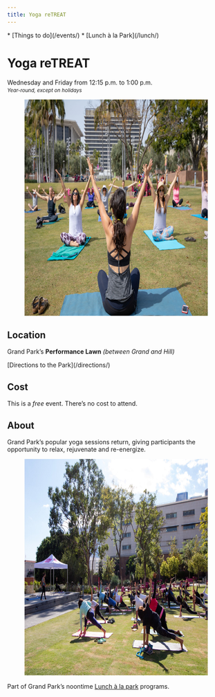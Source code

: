 ```yaml
---
title: Yoga reTREAT
---
```


<nav markdown="1">
* [Things to do](/events/)
* [Lunch à la Park](/lunch/)
</nav>

# Yoga reTREAT

Wednesday and Friday from <time datetime="12:15">12:15 p.m.</time> to <time datetime="13:00">1:00 p.m.</time><br />
_<small>Year-round, except on holidays</small>_

<figure>
  <img src="/uploads/yoga-4.jpg" alt="Yoga" height="500" />
</figure>

## Location

Grand Park’s **Performance Lawn** _(between Grand and Hill)_

<p class="action" markdown="1">
[Directions to the Park](/directions/)
</p>

## Cost

This is a _free_ event. There’s no cost to attend.

## About

Grand Park’s popular yoga sessions return, giving participants the opportunity to relax, rejuvenate and re-energize.

<figure>
  <img src="/uploads/yoga-2.jpg" alt="Yoga" height="500" />
</figure>

Part of Grand Park’s noontime [Lunch à la park](/lunch/) programs.
